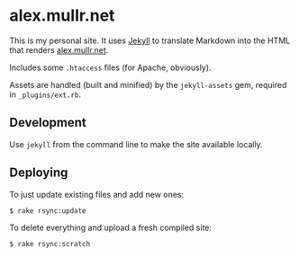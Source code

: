 
# alex.mullr.net #

This is my personal site. It uses [Jekyll][jekyll] to translate Markdown into the HTML
that renders [alex.mullr.net][am].

[jekyll]: https://github.com/mojombo/jekyll/
[am]: http://alex.mullr.net/

Includes some `.htaccess` files (for Apache, obviously).

Assets are handled (built and minified) by the `jekyll-assets` gem, required
in `_plugins/ext.rb`.

## Development ##

Use `jekyll` from the command line to make the site available locally.

## Deploying ##

To just update existing files and add new ones:

    $ rake rsync:update

To delete everything and upload a fresh compiled site:

    $ rake rsync:scratch
